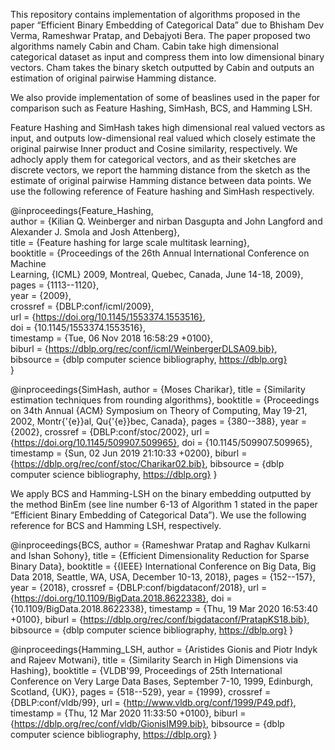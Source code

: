 This repository contains implementation of algorithms proposed in the paper “Efficient Binary Embedding of Categorical Data” due to  Bhisham Dev Verma, Rameshwar Pratap, and Debajyoti Bera. The paper proposed two algorithms namely Cabin and Cham. Cabin take high dimensional categorical dataset as input and compress them into low dimensional binary vectors. Cham takes the binary sketch outputted by Cabin and outputs an estimation of original pairwise Hamming distance. 

We also provide implementation of  some of beaslines used in the paper for comparison such as Feature Hashing, SimHash, BCS, and Hamming LSH. 

Feature Hashing and SimHash takes high dimensional real valued vectors as input, and outputs low-dimensional real valued which closely estimate the original pairwise Inner product and Cosine similarity, respectively. We adhocly apply them for categorical vectors, and as their sketches are discrete vectors, we report the hamming distance from the sketch as the estimate of original pairwise Hamming distance between data points. We use the following reference of Feature hashing and SimHash respectively. 


@inproceedings{Feature_Hashing,   
  author    = {Kilian Q. Weinberger and nirban Dasgupta and John Langford and Alexander J. Smola and Josh Attenberg},          
  title     = {Feature hashing for large scale multitask learning},  
  booktitle = {Proceedings of the 26th Annual International Conference on Machine    
               Learning, {ICML} 2009, Montreal, Quebec, Canada, June 14-18, 2009},     
  pages     = {1113--1120},          
  year      = {2009},          
  crossref  = {DBLP:conf/icml/2009},   
  url       = {https://doi.org/10.1145/1553374.1553516},  
  doi       = {10.1145/1553374.1553516},       
  timestamp = {Tue, 06 Nov 2018 16:58:29 +0100},     
  biburl    = {https://dblp.org/rec/conf/icml/WeinbergerDLSA09.bib},   
  bibsource = {dblp computer science bibliography, https://dblp.org}       
}


@inproceedings{SimHash,
 author    = {Moses Charikar},
  title     = {Similarity estimation techniques from rounding algorithms},
  booktitle = {Proceedings on 34th Annual {ACM} Symposium on Theory of Computing,
               May 19-21, 2002, Montr{\'{e}}al, Qu{\'{e}}bec, Canada},
  pages     = {380--388},
  year      = {2002},
  crossref  = {DBLP:conf/stoc/2002},
  url       = {https://doi.org/10.1145/509907.509965},
  doi       = {10.1145/509907.509965},
  timestamp = {Sun, 02 Jun 2019 21:10:33 +0200},
  biburl    = {https://dblp.org/rec/conf/stoc/Charikar02.bib},
  bibsource = {dblp computer science bibliography, https://dblp.org}
}


We apply BCS and Hamming-LSH on the binary embedding outputted by the method BinEm (see line number 6-13 of Algorithm 1 stated in the paper “Efficient Binary Embedding of Categorical Data”). We use the following reference for BCS and Hamming LSH, respectively. 

@inproceedings{BCS,
  author    = {Rameshwar Pratap and
               Raghav Kulkarni and
               Ishan Sohony},
  title     = {Efficient Dimensionality Reduction for Sparse Binary Data},
  booktitle = {{IEEE} International Conference on Big Data, Big Data 2018, Seattle,
               WA, USA, December 10-13, 2018},
  pages     = {152--157},
  year      = {2018},
  crossref  = {DBLP:conf/bigdataconf/2018},
  url       = {https://doi.org/10.1109/BigData.2018.8622338},
  doi       = {10.1109/BigData.2018.8622338},
  timestamp = {Thu, 19 Mar 2020 16:53:40 +0100},
  biburl    = {https://dblp.org/rec/conf/bigdataconf/PratapKS18.bib},
  bibsource = {dblp computer science bibliography, https://dblp.org}
}

@inproceedings{Hamming_LSH,
  author    = {Aristides Gionis and
               Piotr Indyk and
               Rajeev Motwani},
  title     = {Similarity Search in High Dimensions via Hashing},
  booktitle = {VLDB'99, Proceedings of 25th International Conference on Very Large
               Data Bases, September 7-10, 1999, Edinburgh, Scotland, {UK}},
  pages     = {518--529},
  year      = {1999},
  crossref  = {DBLP:conf/vldb/99},
  url       = {http://www.vldb.org/conf/1999/P49.pdf},
  timestamp = {Thu, 12 Mar 2020 11:33:50 +0100},
  biburl    = {https://dblp.org/rec/conf/vldb/GionisIM99.bib},
  bibsource = {dblp computer science bibliography, https://dblp.org}
}
